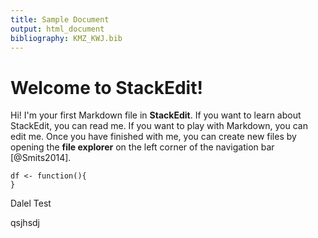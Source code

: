 ```yaml
---
title: Sample Document
output: html_document
bibliography: KMZ_KWJ.bib
---
```


# Welcome to StackEdit!

Hi! I'm your first Markdown file in **StackEdit**. If you want to learn about StackEdit, you can read me. If you want to play with Markdown, you can edit me. Once you have finished with me, you can create new files by opening the **file explorer** on the left corner of the navigation bar \[@Smits2014\].

```text
df <- function(){
}
```

Dalel Test

qsjhsdj 

